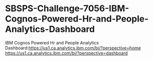 # SBSPS-Challenge-7056-IBM-Cognos-Powered-Hr-and-People-Analytics-Dashboard
IBM Cognos Powered Hr and People Analytics Dashboard:https://us1.ca.analytics.ibm.com/bi/?perspective=home
https://us1.ca.analytics.ibm.com/bi/?perspective=dashboard
